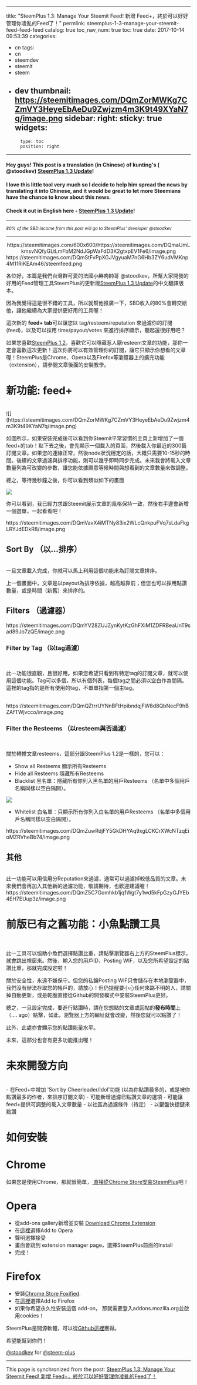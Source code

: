 
---
title: "SteemPlus 1.3: Manage Your Steemit Feed! 新增 Feed+，終於可以好好管理你凌亂的Feed了！"
permlink: steemplus-1-3-manage-your-steemit-feed-feed-feed
catalog: true
toc_nav_num: true
toc: true
date: 2017-10-14 09:53:39
categories:
- cn
tags:
- cn
- steemdev
- steemit
- steem
- dev
thumbnail: https://steemitimages.com/DQmZorMWKg7CZmVY3HeyeEbAeDu9Zwjzm4m3K9t49XYaN7q/image.png
sidebar:
    right:
        sticky: true
widgets:
    -
        type: toc
        position: right
---


#### Hey guys! This post is a translation (in Chinese) of kunting's ( @stoodkev) [SteemPlus 1.3 Update](https://steemit.com/steemdev/@steem-plus/steemplus-1-3-with-feed-take-control-of-your-feed-and-find-the-posts-you-want-to-see)! 
#### I love this little tool very much so I decide to help him spread the news by translating it into Chinese, and it would be great to let more Steemians have the chance to know about this news. 
#### Check it out in English here - [SteemPlus 1.3 Update](https://steemit.com/steemdev/@steem-plus/steemplus-1-3-with-feed-take-control-of-your-feed-and-find-the-posts-you-want-to-see)!
****
<sub>*80% of the SBD income from this post will go to SteemPlus' developer @stoodkev*</sub>
****
<center>https://steemitimages.com/600x600/https://steemitimages.com/DQmaUmLkmsvNQfyGLtLmFbM2NdJGpWaFdD3K2gtxpEV1Fe6/image.png</center>

<div class="pull-left">https://steemitimages.com/DQmStFvPpXGJVgyuaM7nG6Hb3ZY6udVMKnp4M11RiKEAm46/steemfeed.png</div>

各位好，本篇是我們台灣群可愛的法國<del>小鮮肉</del>帥哥 @stoodkev，所幫大家開發的好用的Feed管理工具SteemPlus的更新版[SteemPlus 1.3 Update](https://steemit.com/steemdev/@steem-plus/steemplus-1-3-with-feed-take-control-of-your-feed-and-find-the-posts-you-want-to-see)的中文翻譯版本。

因為我覺得這是很不錯的工具，所以就幫他推廣一下，SBD收入的80%會轉交給他，讓他繼續為大家提供更好用的工具喔！

這次新的 **feed+ tab**可以讓您以 tag/resteem/reputation 來過濾你的訂閱 (feed)，以及可以採用 time/payout/votes 來進行排序顯示，聽起還很好用吧？

如果您喜歡[SteemPlus 1.2](https://steemit.com/steem/@steem-plus/steemplus-update-you-can-now-use-white-blacklists-and-reputation-to-filter-resteems)，喜歡它可以隱藏惹人厭resteem文章的功能，那你一定會喜歡這次更新！這次你將可以有效管理你的訂閱，讓它只顯示你想看的文章喔！SteemPlus是Chrome、Opera以及Firefox等瀏覽器上的擴充功能（extension），請參閱文章後面的安裝教學。

# 新功能: feed+ #
<br>
![](https://steemitimages.com/DQmZorMWKg7CZmVY3HeyeEbAeDu9Zwjzm4m3K9t49XYaN7q/image.png)

如圖所示，如果安裝完成後可以看到你Steemit平常習慣的主頁上新增加了一個 feed+的tab！點下去之後，會先顯示一個載入的頁面，然後載入你最近的300篇訂閱文章。如果您的連線正常，然後node狀況穩定的話，大概只需要10-15秒的時間。後續的文章過濾與排序功能，則可以幾乎即時同步完成。未來我會將載入文章數量列為可改變的參數，讓您能依據願意等候時間與想看到的文章數量來做調整。

總之，等待幾秒鐘之後，你可以看到類似如下的畫面

![](https://steemitimages.com/DQmf531Jp9xL2TsoU5yLMkScuCjr8CWvHuJKqjYncTMTU4C/image.png)

你可以看到，我已經力求跟Steemit展示文章的風格保持一致，然後右手邊會新增一個選單，一起看看吧！

<div class="pull-right">https://steemitimages.com/DQmVavX4iMTNy83ix2WLcQnkpuFVq7sLdaFkgLRYJdEDkR8/image.png</div>

## Sort By （以...排序）

<br>
一旦文章載入完成，你就可以馬上利用這個功能來為訂閱文章排序。

上一個畫面中，文章是以payout為排序依據，越高越靠前；但您也可以採用點讚數量，或是時間（新舊）來排序的。

## Filters （過濾器）

<div class="pull-right">https://steemitimages.com/DQmYV28ZUJZynKytKzGhFXiM1ZDFRBeaUnT9sad89Jo7zQE/image.png</div>

### Filter by Tag （以tag過濾）
 <br>

此一功能很直觀，且很好用。如果您希望只看到有特定tag的訂閱文章，就可以使用這個功能。Tag可以多個，所以有個列表，每個tag之間必須以空白作為間隔。這裡的tag指的是所有使用的tag，不單單指第一個主tag。

<br>
<div class="pull-right">https://steemitimages.com/DQmQZtrrUYNnBFtHpibndqjFW8d8QbNecF9hBZAfTWjvcco/image.png</div>

### Filter the Resteems （以resteem與否過濾）
<br>

關於轉推文章resteems，這部分跟SteemPlus 1.2是一樣的，您可以：

- Show all Resteems 顯示所有Resteems
- Hide all Resteems  隱藏所有Resteems
- Blacklist 黑名單：隱藏所有你列入黑名單的用戶Resteems （名單中多個用戶名稱同樣以空白隔開）。

![](https://steemitimages.com/DQmNaJWTfqzA2mv2LEGoNjvoR84VCVwQVjRSf8CH7pzZXkL/image.png)

- Whitelist 白名單：只顯示所有你列入白名單的用戶Resteems （名單中多個用戶名稱同樣以空白隔開）。

<div class="pull-right">https://steemitimages.com/DQmZuwRdjFY5GkDHYAq9xgLCKCrXWcNTzqEioMZRVheBb74/image.png</div>

## 其他 
<br>
此一功能可以用信用分Reputation來過濾，通常可以過濾掉較低品質的文章。未來我們會再加入其他新的過濾功能，敬請期待，也歡迎建議喔！

<div class="pull-right">https://steemitimages.com/DQmZ5C7Gomhkb1jq1Wgt7y1wd5kFpGzyGJYEb4EH7EUup3z/image.png</div>

# 前版已有之舊功能：小魚點讚工具
<br>

此一工具可以協助小魚們選擇點讚比重，請點擊瀏覽器右上方的SteemPlus標示，就會跳出視窗來。然後，輸入您的用戶ID，Posting WIF，以及您所希望設定的點讚比重，那就完成設定啦！

關於安全性，永遠不嫌保守。但您的私鑰Posting WIF只會儲存在本地瀏覽器中，我們沒有辦法存取您的帳戶的，請放心！但仍提醒要小心任何來路不明的人，請關掉自動更新，或是乾脆直接從Github的開發模式中安裝SteemPlus更好。

總之，一旦設定完成，要進行點讚時，請在您想點的文章或回帖的**發布時間**上（.... ago）點擊，如此，瀏覽器上方的網址就會改變，然後您就可以點讚了！

此外，此處亦會顯示您的點讚能量水平。

未來，這部分也會有更多功能推出喔！

# 未來開發方向 #
<br>
- 在Feed+中增加 'Sort by Cheerleader/Idol'功能  (以為你點讚最多的，或是被你點讚最多的作者，來排序訂閱文章)
- 可能新增過濾已點讚文章的選項
- 可能讓 feed+提供可調整的載入文章數量
- 以社區為過濾條件（待定）
- 以鍵盤快捷鍵來點讚

# 如何安裝 #

# Chrome #
如果您是使用Chrome，那就很簡單，<a href="https://chrome.google.com/webstore/detail/steemplus/mjbkjgcplmaneajhcbegoffkedeankaj?hl=en" rel="noopener"> 直接從Chrome Store安裝SteemPlus</a>吧！</p>
<p></p><h1> Opera</h1><p></p>
<ul>
<li>從add-ons gallery新增並安裝 <a href="https://addons.opera.com/en/extensions/details/download-chrome-extension-9/" rel="noopener">Download Chrome Extension </a></li>
<li>在<a href="https://chrome.google.com/webstore/detail/steemplus/mjbkjgcplmaneajhcbegoffkedeankaj?hl=en" rel="noopener">這裡</a>選擇Add to Opera</li>
<li>聲明選擇接受</li>
<li>畫面會跳到 extension manager page，選擇SteemPlus前面的Install</li>
<li>完成！</li>
</ul>
<p></p><h1>Firefox</h1><p></p>
<ul>
<li>安裝<a href="https://addons.mozilla.org/en-US/firefox/addon/chrome-store-foxified/" rel="noopener">Chrome Store Foxified</a>.</li>
<li>在<a href="https://chrome.google.com/webstore/detail/steemplus/mjbkjgcplmaneajhcbegoffkedeankaj?hl=en" rel="noopener">這裡</a>選擇Add to Firefox</li>
<li>如果你希望永久性安裝這個 add-on， 那就需要登入addons.mozilla.org並啟用cookies！</li>
</ul>

SteemPlus是開源軟體，可以從<a href="https://github.com/stoodkev/SteemPlus">Github這裡</a>獲得。

<p>希望能幫到你們！<br>
<p><a href="/@stoodkev">@stoodkev</a> for <a href="/@steem-plus">@steem-plus</a></p>

- - -

This page is synchronized from the post: [SteemPlus 1.3: Manage Your Steemit Feed! 新增 Feed+，終於可以好好管理你凌亂的Feed了！](https://steemit.com/@deanliu/steemplus-1-3-manage-your-steemit-feed-feed-feed)
